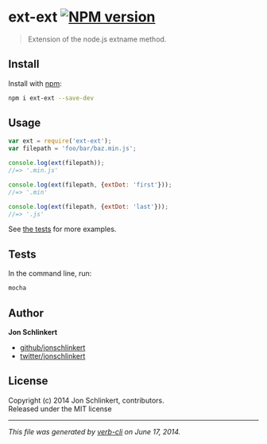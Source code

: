 # ext-ext [![NPM version](https://badge.fury.io/js/ext-ext.png)](http://badge.fury.io/js/ext-ext)

> Extension of the node.js extname method.

## Install
Install with [npm](npmjs.org):

```bash
npm i ext-ext --save-dev
```

## Usage

```js
var ext = require('ext-ext');
var filepath = 'foo/bar/baz.min.js';

console.log(ext(filepath));
//=> '.min.js'

console.log(ext(filepath, {extDot: 'first'}));
//=> '.min'

console.log(ext(filepath, {extDot: 'last'}));
//=> '.js'
```

See [the tests](./test) for more examples.


## Tests

In the command line, run:

```bash
mocha
```

## Author

**Jon Schlinkert**
 
+ [github/jonschlinkert](https://github.com/jonschlinkert)
+ [twitter/jonschlinkert](http://twitter.com/jonschlinkert) 

## License
Copyright (c) 2014 Jon Schlinkert, contributors.  
Released under the MIT license

***

_This file was generated by [verb-cli](https://github.com/assemble/verb-cli) on June 17, 2014._